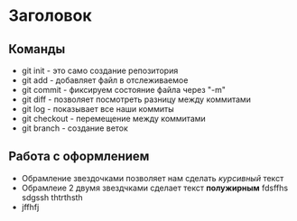 # Заголовок 
## Команды
* git init - это само создание репозитория 
* git add - добавляет файл в отслеживаемое 
* git commit - фиксируем состояние файла через "-m"
* git diff - позволяет посмотреть  разницу между коммитами 
* git log - показывает все наши коммиты
* git checkout - перемещение между коммитами 
* git branch - создание веток 

## Работа с оформлением 
* Обрамление звездочками позволяет нам сделать *курсивный* текст 
* Обрамлеие 2 двумя звездчками сделает текст **полужирным**
fdsffhs
sdgssh
thtrthsth
* jffhfj
